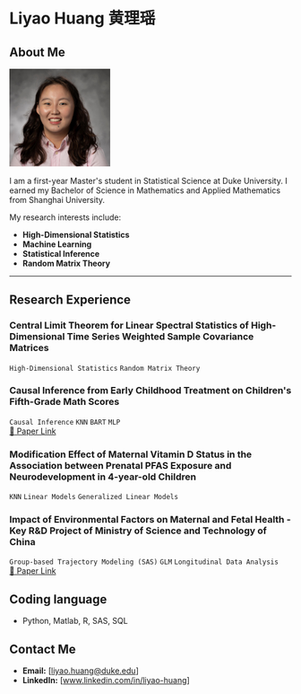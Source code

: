 # Liyao Huang 黄理瑶

<!--
**liyaohuang623/liyaohuang623** is a ✨ _special_ ✨ repository because its `README.md` (this file) appears on your GitHub profile.
-->


## About Me

<div align="left">
<img src="git_pic.jpg" alt="Liyao Huang" width="180">
</div>

I am a first-year Master's student in Statistical Science at Duke University. I earned my Bachelor of Science in Mathematics and Applied Mathematics from Shanghai University.

My research interests include:
- **High-Dimensional Statistics**
- **Machine Learning** 
- **Statistical Inference**
- **Random Matrix Theory**

---

## Research Experience

### Central Limit Theorem for Linear Spectral Statistics of High-Dimensional Time Series Weighted Sample Covariance Matrices
`High-Dimensional Statistics` `Random Matrix Theory` 

### Causal Inference from Early Childhood Treatment on Children's Fifth-Grade Math Scores
`Causal Inference` `KNN` `BART` `MLP`  
[📄 Paper Link](https://www.ewadirect.com/proceedings/ace/article/view/15924) 

### Modification Effect of Maternal Vitamin D Status in the Association between Prenatal PFAS Exposure and Neurodevelopment in 4-year-old Children
`KNN` `Linear Models` `Generalized Linear Models` 

### Impact of Environmental Factors on Maternal and Fetal Health - Key R&D Project of Ministry of Science and Technology of China
`Group-based Trajectory Modeling (SAS)` `GLM` `Longitudinal Data Analysis`  
[📄 Paper Link](https://www.jeom.org/cn/article/doi/10.11836/JEOM23305)

## Coding language
- Python, Matlab, R, SAS, SQL

## Contact Me
- **Email:** [liyao.huang@duke.edu]
- **LinkedIn:** [www.linkedin.com/in/liyao-huang]
